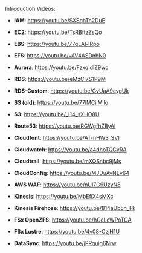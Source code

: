 Introduction Videos:
- **IAM**: https://youtu.be/SXSqhTn2DuE

- **EC2**: https://youtu.be/TsRBftzZsQo
- **EBS**: https://youtu.be/77qLAl-lRpo
- **EFS**: https://youtu.be/vAV4ASDnbN0

- **Aurora**: https://youtu.be/FzxqIdIZ9wc
- **RDS**: https://youtu.be/eMzCI7S1P9M
- **RDS-Custom**: https://youtu.be/GvUaA9cygUk

- **S3 (old)**: https://youtu.be/77lMCiiMilo
- **S3**: https://youtu.be/_I14_sXHO8U
- **Route53**: https://youtu.be/RGWgfhZByAI
- **Cloudfont**: https://youtu.be/AT-nHW3_SVI

- **Cloudwatch**: https://youtu.be/a4dhoTQCyRA
- **Cloudtrail**: https://youtu.be/mXQSnbc9jMs
- **CloudConfig**: https://youtu.be/MJDuAvNEv64

- **AWS WAF**: https://youtu.be/nUI7G9UzyN8

- **Kinesis**: https://youtu.be/MbEfiX4sMXc
- **Kinesis Firehose**: https://youtu.be/814aUb5n_Fk

- **FSx OpenZFS**: https://youtu.be/hCcLcWPoTGA
- **FSx Lustre**: https://youtu.be/4v08-CzjH1U

- **DataSync**: https://youtu.be/jPRquig6Nrw
